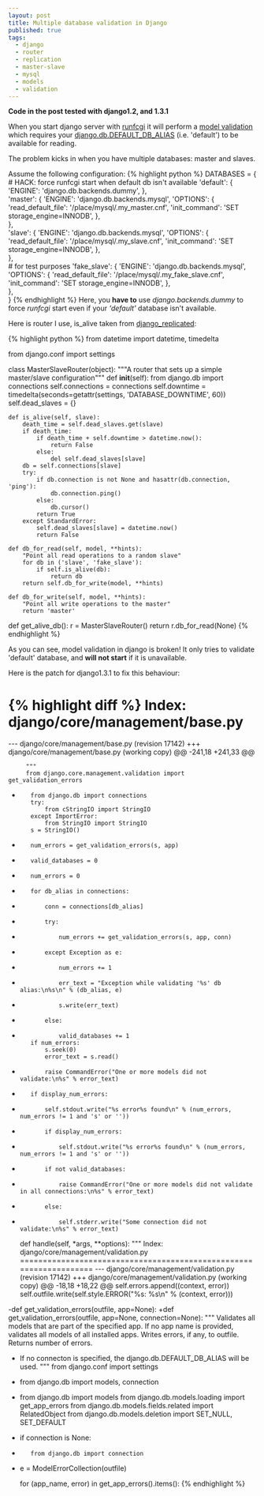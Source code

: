 ```yaml
---
layout: post
title: Multiple database validation in Django
published: true
tags:
  - django
  - router
  - replication
  - master-slave
  - mysql
  - models
  - validation
---
```


**Code in the post tested with django1.2, and 1.3.1**

When you start django server with [runfcgi] it will perform
a [model validation] which requires your [django.db.DEFAULT_DB_ALIAS]
(i.e. 'default') to be available for reading.

The problem kicks in when you have multiple databases: master and slaves.

Assume the following configuration:
{% highlight python %}
DATABASES = { 
    # HACK: force runfcgi start when default db isn't available
    'default': {
        'ENGINE': 'django.db.backends.dummy',
    },  
    'master': {
        'ENGINE': 'django.db.backends.mysql',
        'OPTIONS': {
            'read_default_file': '/place/mysql/.my_master.cnf',
            'init_command': 'SET storage_engine=INNODB',
        },  
    },  
    'slave': {
        'ENGINE': 'django.db.backends.mysql',
        'OPTIONS': {
            'read_default_file': '/place/mysql/.my_slave.cnf',
            'init_command': 'SET storage_engine=INNODB',
        },  
    },  
    # for test purposes
    'fake_slave': {
        'ENGINE': 'django.db.backends.mysql',
        'OPTIONS': {
            'read_default_file': '/place/mysql/.my_fake_slave.cnf',
            'init_command': 'SET storage_engine=INNODB',
        },  
    },  
}
{% endhighlight %}
Here, you **have to** use *django.backends.dummy* to force *runfcgi*
start even if your *'default'* database isn't available.

Here is router I use, is_alive taken from [django_replicated]:


{% highlight python %}
from datetime import datetime, timedelta

from django.conf import settings

class MasterSlaveRouter(object):
    """A router that sets up a simple master/slave configuration"""
    def __init__(self):
        from django.db import connections
        self.connections = connections
        self.downtime = timedelta(seconds=getattr(settings, 'DATABASE_DOWNTIME', 60))
        self.dead_slaves = {}

    def is_alive(self, slave):
        death_time = self.dead_slaves.get(slave)
        if death_time:
            if death_time + self.downtime > datetime.now():
                return False
            else:
                del self.dead_slaves[slave]
        db = self.connections[slave]
        try:
            if db.connection is not None and hasattr(db.connection, 'ping'):
                db.connection.ping()
            else:
                db.cursor()
            return True
        except StandardError:
            self.dead_slaves[slave] = datetime.now()
            return False

    def db_for_read(self, model, **hints):
        "Point all read operations to a random slave"
        for db in ('slave', 'fake_slave'):
            if self.is_alive(db):
                return db
        return self.db_for_write(model, **hints)

    def db_for_write(self, model, **hints):
        "Point all write operations to the master"
        return 'master'

def get_alive_db():
    r = MasterSlaveRouter()
    return r.db_for_read(None)
{% endhighlight %}

As you can see, model validation in django is broken!
It only tries to validate 'default' database, and **will not start** if it is unavailable.

Here is the patch for django1.3.1 to fix this behaviour:

{% highlight diff %}
Index: django/core/management/base.py
===================================================================
--- django/core/management/base.py    (revision 17142)
+++ django/core/management/base.py    (working copy)
@@ -241,18 +241,33 @@

         """
         from django.core.management.validation import get_validation_errors
+        from django.db import connections
         try:
             from cStringIO import StringIO
         except ImportError:
             from StringIO import StringIO
         s = StringIO()
-        num_errors = get_validation_errors(s, app)
+        valid_databases = 0
+        num_errors = 0
+        for db_alias in connections:
+            conn = connections[db_alias]
+            try:
+                num_errors += get_validation_errors(s, app, conn)
+            except Exception as e:
+                num_errors += 1
+                err_text = "Exception while validating '%s' db alias:\n%s\n" % (db_alias, e)
+                s.write(err_text)
+            else:
+                valid_databases += 1
         if num_errors:
             s.seek(0)
             error_text = s.read()
-            raise CommandError("One or more models did not validate:\n%s" % error_text)
-        if display_num_errors:
-            self.stdout.write("%s error%s found\n" % (num_errors, num_errors != 1 and 's' or ''))
+            if display_num_errors:
+                self.stdout.write("%s error%s found\n" % (num_errors, num_errors != 1 and 's' or ''))
+            if not valid_databases:
+                raise CommandError("One or more models did not validate in all connections:\n%s" % error_text)
+            else:
+                self.stderr.write("Some connection did not validate:\n%s" % error_text)

     def handle(self, *args, **options):
         """
Index: django/core/management/validation.py
===================================================================
--- django/core/management/validation.py    (revision 17142)
+++ django/core/management/validation.py    (working copy)
@@ -18,18 +18,22 @@
         self.errors.append((context, error))
         self.outfile.write(self.style.ERROR("%s: %s\n" % (context, error)))

-def get_validation_errors(outfile, app=None):
+def get_validation_errors(outfile, app=None, connection=None):
     """
     Validates all models that are part of the specified app. If no app name is provided,
     validates all models of all installed apps. Writes errors, if any, to outfile.
     Returns number of errors.
+    If no connecton is specified, the django.db.DEFAULT_DB_ALIAS will be used.
     """
     from django.conf import settings
-    from django.db import models, connection
+    from django.db import models
     from django.db.models.loading import get_app_errors
     from django.db.models.fields.related import RelatedObject
     from django.db.models.deletion import SET_NULL, SET_DEFAULT

+    if connection is None:
+        from django.db import connection
+
     e = ModelErrorCollection(outfile)

     for (app_name, error) in get_app_errors().items():
{% endhighlight %}


[django_replicated]: https://github.com/isagalaev/django_replicated
[runfcgi]: https://docs.djangoproject.com/en/1.3/ref/django-admin/#runfcgi-options
[model validation]: https://code.djangoproject.com/browser/django/tags/releases/1.3.1/django/core/management/validation.py#L28 
[django.db.DEFAULT_DB_ALIAS]: https://code.djangoproject.com/browser/django/tags/releases/1.3.1/django/db/utils.py#L9
